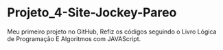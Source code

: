 # Projeto_4-Site-Jockey-Pareo
 Meu primeiro projeto no GitHub,
 Refiz os códigos seguindo o Livro Lógica de Programação E Algoritmos com JAVAScript.
